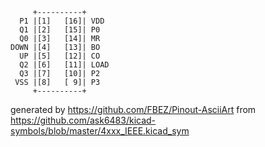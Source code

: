 

	     +----------+
	  P1 |[1]   [16]| VDD
	  Q1 |[2]   [15]| P0
	  Q0 |[3]   [14]| MR
	DOWN |[4]   [13]| BO
	  UP |[5]   [12]| CO
	  Q2 |[6]   [11]| LOAD
	  Q3 |[7]   [10]| P2
	 VSS |[8]   [ 9]| P3
	     +----------+


generated by https://github.com/FBEZ/Pinout-AsciiArt from https://github.com/ask6483/kicad-symbols/blob/master/4xxx_IEEE.kicad_sym